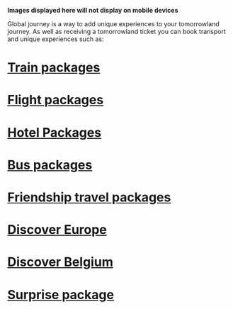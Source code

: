 **Images displayed here will not display on mobile devices**

Global journey is a way to add unique experiences to your tomorrowland journey. As well as receiving a tomorrowland ticket you can book transport and unique experiences such as:

# [**Train packages**](https://www.reddit.com/r/Tomorrowland/about/wiki/summer/global_journey/train)
# [**Flight packages**](https://www.reddit.com/r/Tomorrowland/about/wiki/summer/global_journey/flight)
# [**Hotel Packages**](https://www.reddit.com/r/Tomorrowland/about/wiki/summer/global_journey/hotel)
# [**Bus packages**](https://www.reddit.com/r/Tomorrowland/about/wiki/summer/global_journey/bus)
# [**Friendship travel packages**](https://www.reddit.com/r/Tomorrowland/about/wiki/summer/global_journey/friendship_travel)
# [**Discover Europe**](https://www.reddit.com/r/Tomorrowland/about/wiki/summer/global_journey/discover_europe)
# [**Discover Belgium**](https://www.reddit.com/r/Tomorrowland/about/wiki/summer/global_journey/discover_belgium)
# [**Surprise package**](https://www.reddit.com/r/Tomorrowland/about/wiki/summer/global_journey/surprise_package)